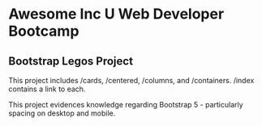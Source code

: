 # Awesome Inc U Web Developer Bootcamp

## Bootstrap Legos Project

This project includes /cards, /centered, /columns, and /containers. /index contains a link to each.

This project evidences knowledge regarding Bootstrap 5 - particularly spacing on desktop and mobile.